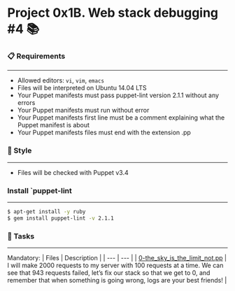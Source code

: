
# Project 0x1B. Web stack debugging #4 📚

### 📋 Requirements
***
* Allowed editors: `vi`, `vim`, `emacs`
* Files will be interpreted on Ubuntu 14.04 LTS
* Your Puppet manifests must pass puppet-lint version 2.1.1 without any errors
* Your Puppet manifests must run without error
* Your Puppet manifests first line must be a comment explaining what the Puppet manifest is about
* Your Puppet manifests files must end with the extension .pp

### 🎨 Style
***
* Files will be checked with Puppet v3.4

### Install `puppet-lint
***
```bash
$ apt-get install -y ruby
$ gem install puppet-lint -v 2.1.1
```

### 🎯 Tasks
***
Mandatory:
| Files | Description |
| --- | --- |
| [0-the_sky_is_the_limit_not.pp]() | I will make 2000 requests to my server with 100 requests at a time. We can see that 943 requests failed, let’s fix our stack so that we get to 0, and remember that when something is going wrong, logs are your best friends! |
